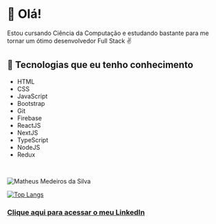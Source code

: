 # 👋 Olá!

<p>Estou cursando Ciência da Computação e estudando bastante para me tornar um ótimo desenvolvedor Full Stack ✌</p>

## :rocket: Tecnologias que eu tenho conhecimento

- HTML
- CSS
- JavaScript
- Bootstrap
- Git
- Firebase
- ReactJS
- NextJS
- TypeScript
- NodeJS
- Redux

<br/>

![Matheus Medeiros da Silva](https://github-readme-stats.vercel.app/api?username=matheusmeed&show_icons=true&theme=github_dark)

[![Top Langs](https://github-readme-stats.vercel.app/api/top-langs/?username=matheusmeed&layout=compact&theme=github_dark)](https://github.com/anuraghazra/github-readme-stats)



### <a href="https://www.linkedin.com/in/matheus-medeiros-da-silva/">Clique aqui para acessar o meu LinkedIn</a>
<br/>
